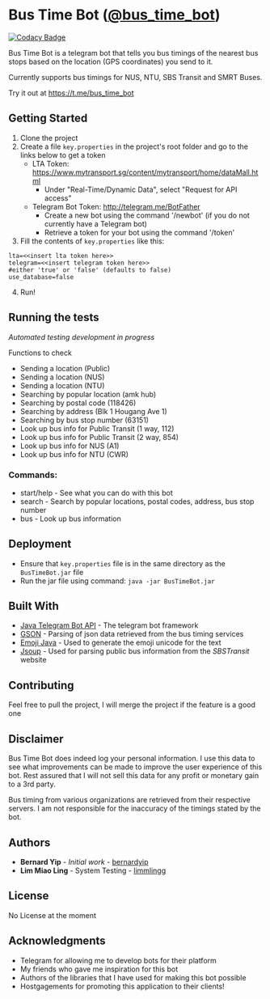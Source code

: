 # Bus Time Bot ([@bus_time_bot](https://t.me/bus_time_bot))

[![Codacy Badge](https://api.codacy.com/project/badge/Grade/3eb9dfac269d4cadac76da4716f245db)](https://www.codacy.com/app/bernardyip/BusTimeBot?utm_source=github.com&utm_medium=referral&utm_content=bernardyip/BusTimeBot&utm_campaign=badger)

Bus Time Bot is a telegram bot that tells you bus timings of the nearest bus stops based on the location (GPS coordinates) you send to it.

Currently supports bus timings for NUS, NTU, SBS Transit and SMRT Buses.

Try it out at https://t.me/bus_time_bot

## Getting Started

1. Clone the project
2. Create a file `key.properties` in the project's root folder and go to the links below to get a token
   - LTA Token: https://www.mytransport.sg/content/mytransport/home/dataMall.html
	 - Under "Real-Time/Dynamic Data", select "Request for API access"
   - Telegram Bot Token: http://telegram.me/BotFather
     - Create a new bot using the command '/newbot' (if you do not currently have a Telegram bot)
	 - Retrieve a token for your bot using the command '/token'
3. Fill the contents of `key.properties` like this:
```
lta=<<insert lta token here>>
telegram=<<insert telegram token here>>
#either 'true' or 'false' (defaults to false)
use_database=false
```
4. Run!

## Running the tests

*Automated testing development in progress*

Functions to check

- Sending a location (Public)
- Sending a location (NUS)
- Sending a location (NTU)
- Searching by popular location (amk hub)
- Searching by postal code (118426)
- Searching by address (Blk 1 Hougang Ave 1)
- Searching by bus stop number (63151)
- Look up bus info for Public Transit (1 way, 112)
- Look up bus info for Public Transit (2 way, 854)
- Look up bus info for NUS (A1)
- Look up bus info for NTU (CWR)

### Commands:

- start/help - See what you can do with this bot
- search - Search by popular locations, postal codes, address, bus stop number
- bus - Look up bus information

## Deployment

- Ensure that `key.properties` file is in the same directory as the `BusTimeBot.jar` file
- Run the jar file using command: `java -jar BusTimeBot.jar`

## Built With

* [Java Telegram Bot API](https://github.com/rubenlagus/TelegramBots) - The telegram bot framework
* [GSON](https://github.com/google/gson) - Parsing of json data retrieved from the bus timing services
* [Emoji Java](https://github.com/vdurmont/emoji-java) - Used to generate the emoji unicode for the text
* [Jsoup](https://jsoup.org/) - Used for parsing public bus information from the *SBSTransit* website

## Contributing

Feel free to pull the project, I will merge the project if the feature is a good one

## Disclaimer

Bus Time Bot does indeed log your personal information. I use this data to see what improvements can be made to improve the user experience of this bot. Rest assured that I will not sell this data for any profit or monetary gain to a 3rd party.

Bus timing from various organizations are retrieved from their respective servers. I am not responsible for the inaccuracy of the timings stated by the bot. 

## Authors

* **Bernard Yip** - *Initial work* - [bernardyip](https://github.com/bernardyip)
* **Lim Miao Ling** - System Testing - [limmlingg](https://github.com/limmlingg)

## License

No License at the moment

## Acknowledgments

* Telegram for allowing me to develop bots for their platform
* My friends who gave me inspiration for this bot
* Authors of the libraries that I have used for making this bot possible
* Hostgagements for promoting this application to their clients!
